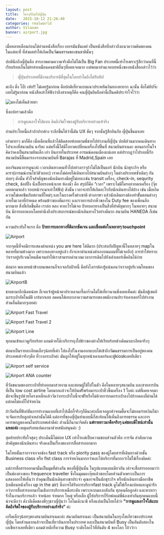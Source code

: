 ```yaml
---
layout: post
title:  ใครๆก็บินไปญี่ปุ่น
date:   2015-10-12 21:26:40
categories: realworld
author: Vilavan
banner: airport.jpg
---
```


เมื่อหลายเดือนก่อนได้อ่านหนังสือเรื่อง เยอรมันซันเดย์ เป็นหนังสือที่กล่าวถึงเเนวความคิดของคนในเเต่ละที่ ที่ส่งผลทำให้เกิดเป็นวัฒนธรรมของชนชาตินั้นๆ

ปกตินึกถึงญี่ปุ่นคือ สารภาพตามความจริงคือไม่ได้เป็น Big Fan ประเทศนี้เท่าไรเพราะรู้สึกว่าคนที่นี้เรียบร้อยเกิ๊นไม่ฮาฮาเหมือนคนชาติอื่นๆที่เคยเจอมาก เเต่พอมาอ่านเจอบทหนึ่งของหนังสือกล่าวไว้ว่า

> ญี่ปุ่นประเทศที่มีงานบริการดีที่สุดในโลกทำไมถึงไม่รับทิป

ตะลึง ตึ่ง โป๊ะ เห้ย!! ไม่เคยรู้มาก่อน คือปกติเที่ยวแบบแนวประหยัดเงินทองหายาก ฉะนั้น คือไม่ทิปจ๊ะ เลยไม่รู้มาก่อน หนังสือเล่าให้ฟังว่าถึงสาเหตุก็คือ คนญี่ปุ่นยึดถือคำนี้เป็นคติประจำใจไว้ว่า

![มองไม่เห็นด้วยตา](https://dl.dropboxusercontent.com/u/1117856/ux.in.th/jui_japan_omoto.png)

<!--more-->

ซึ่งเเปลรวมเล้วคือ

> การดูแลเอาใจใส่แบบ คิดถึงจิตใจของผู้รับบริการอย่างแท้จริง

อ่านประโยคนี้เเล้วอ้าปากค้าง ระลึกขึ้นได้ว่านี้มัน UX ชัดๆ จากนั้นรู้สึกอินกับ ญี่ปุ่นขึ้นมาเลย

เล่ามายาว มาก็คือ เมื่อเดือนที่เเล้วได้ติดสอยห้อยตามพี่ชายไปทำงานที่ญี่ปุ่น ปกติส่วนมากคนเดินทางไปจะลงที่สนามบิน นาริตะ แต่ครั้งนี้ได้มีโอกาศเปลี่ยนเครื่องไปขึ้นที่ สนามบินฮาเนดะ ตอนแรกในใจคิดว่าคงเป็นสนามบินเล็ก เก่า บินภายในประเทศ อารมณ์ดอนเมืองเเน่เลย แต่ปรากฎว่าไปรอบนี้รักสนามบินนี้ขึ้นมารองจากสนามบินที่ Barajas ที่ Madrid,Spain เลย

ลองจินตนาการดูนะค่ะ เวลาเดินทางคนทั่วไปอย่างเราๆถ้าไม่ได้เป็นแอร์ นักบิน นักธุระกิจ หรือ ดารา(อารมณ์งานโชว์ตัวเยอะ) เราคงไม่ค่อยได้เดินทางไปสนามบินต่างๆ ในต่างประเทศซ้ำเดิมๆ กันบ่อยๆ ดังนั้น หัวใจสำคัญของนักเดินทางมีอยู่ไม่เยอะเช่น transit เครื่อง, check-in, sequrity check, ช้อปปิ้ง นั่งเปื่อยรอหน้าเกท ห้องน้ำ คือ สรุปก็คือ “เวลา" เพราะไม่มีใครอยากตกเครื่อง (จุ๊ยเคยตกมาเเล้ว รอบหน้าจะมาเล่าให้ฟัง) ดังนั้น เวลาจะทำให้เกิดอะไรกับนักเดินทางได้บ้าง เช่น เมื่อเกิดความไม่เคยชินกับสถานที่ใหม่ๆ และในบางครั้งต่างชาติ ต่างภาษา แล้วนักเดินทางต้องทำขั้นตอนต่างๆภายในเวลาที่กำหนด พร้อมข้าวของสัมภาระ และรายการฝากหิ้วของใน Duty fee ของเพื่อนอีกมากมาย สิ่งที่เกิดขึ้นคือ เราล่ก หลง หาอะไรไม่เจอ ป้ายบอกทางเป็นสิ่งที่สำคัญมากๆ ในหลายๆ สนามบิน มีการออกแบบโดยคำนึงถึงประสบการณ์ของนักเดินทางไว้อย่างดีมาก สนามบิน HANEDA ก็เช่นกัน

ความประทับใจเเรก คือ **ป้ายการบอกทางที่ดีมากชัดเจน และเชื่อมต่อในหลายๆ touchpoint**

![Airport](https://dl.dropboxusercontent.com/u/1117856/ux.in.th/jui_japan_ana.jpg)

จากจุดนี้ที่จอมีการเเสดงตำแหน่ง you are here ได้ดีมาก (ประสบกับปัญหานี้ในหลายๆ mapในหลายที่ตามห้างมาก เพราะหลงทางอยู่เเล้ว ยังจะหาตำแหน่งตำเองบนแผนที่ไม่เจออีก) การทำให้ทราบว่าเราอยู่บริเวณไหนชัดเจนทำให้เราสามารถคำนวณเวลาการเดินไปยังเค้าเตอร์เช็คอินได้ง่าย

ต่อมาก พอเงยหน้าข้างบนเพดานก็จะเจอกับป้ายนี้ คือยังไงเราต้องรู้แน่นอนว่าเราอยู่บริเวณไหนของสนามบินแล้ว

![AirportB](https://dl.dropboxusercontent.com/u/1117856/ux.in.th/jui_japan_airport_b.jpg)

ชายตามาอีกนิดหน่อย ก็เจอเจ้าตู้หน้าตาประหลาดกรี๊ดกร๊าดไม่ได้เที่ยวนานพึ่งเคยเห็นค่ะ มันคือตู้เชคอินกระเป๋าอัตโนมัติ เกร๋มากเลย ลดคนได้เยอะเอาความสามารถของพนักงานประจำเคาเตอร์ไปทำงานส่วนอื่นดีมากๆเลยค่ะ

![Airport Fast Travel](https://dl.dropboxusercontent.com/u/1117856/ux.in.th/jui_japan_airport_box.jpg)

![Airport Fast Travel 2](https://dl.dropboxusercontent.com/u/1117856/ux.in.th/jui_japan_airport_box_box.jpg)

![Airport Line](https://dl.dropboxusercontent.com/u/1117856/ux.in.th/jui_japan_airport_line.jpg)

ทุกคนเข้าแถวดูเรียบร้อย แถมด้วยโต๊ะบริการถุงใส่ข้าวของต่างให้เรียบร้อยช่างคิดมาละเอียดจริงๆ

ต่อมาเป็นรายละเอียดเล็กๆน้อยที่เค้า ใส่ลงไปในงานออกแบบได้เข้าถึงวัฒนธรรมการเป็นอยู่ของคนประเทศเค้าจริงๆคือ ที่วางกระเป๋าค่ะ มันถูกให้อยู่ในทุกหน้าเคาเตอร์และตู้kioskเลยทีเดียว

![Airport self service](https://dl.dropboxusercontent.com/u/1117856/ux.in.th/jui_japan_self_service.jpg)

![Airport ANA counter](https://dl.dropboxusercontent.com/u/1117856/ux.in.th/jui_japan_airport_counter.jpg)

ที่วัดขนาดของกระเป๋าที่ทำออกมาสวยงาม และสอนผู้ใช้ไปในตัว คือในหลายๆสนามบิน และสายการบินที่เป็น low cost airline โดยมากเเล้วจะให้บินฟรีพร้อมกระเป๋าหิ้วขึ้นเครื่อง 1 ใบค่ะ แต่ที่เคยเจอมา มักจะขึ้นรูปด้วยโครงเหล็กเเล้ววัดว่ากระเป๋าใบนี้จะฟรีหรือไม่ด้วยการกดกระเป๋าลงไปถ้ากดลงก็ผ่านได้ แต่กดไม่ลงก็ไปจ่ายเงิน

ถ้าวัดกันที่ฟังก์ชันการทำงานแบบที่เล่าไปเมื่อกี้จริงๆก็ดีนะค่ะเผื่อเจอลูกค้าจอมตื๊ดจะไม่ยอมจ่ายเงินก็น่าจะจัดการกับลูกค้าเหล่านั้นได้ดี แต่การที่ของญี่ปุ่นทำแบบนี้ก็สะท้อนให้เห็นถึงอารยธรรม และการเคารพกฎของคนในประเทศเค้าดีค่ะ ส่วนนี้ก็นานาจิตตัง **แต่รายยาวมาคือจริงๆ แค่ชอบดีไซน์เท่านั้นแหละค่ะ** เหตุผลร้อยแปดเอามาช่วยสนับสนุนค่ะ :)

สุดท้ายประทับใจสุดๆ ประเด็นนี้ไม่ค่อย UX เท่าไรเเต่เป็บความชอบส่วนตัวคือ การจัด ลำดับความสำคัญของนักเดินทาง จริงคงเป็นเรื่องของการสื่อสารออกมาก

ในไทยนั้นเราอาจจะเจอช่อง fast track หรือ piority pass ของผู้โดยสารที่เดินทางด้วยชั้น Business class หรือ  fist class การจ่ายเงินมากกว่าและได้บริการที่มากกว่าไม่ใช่เรื่องผิดค่ะ

แต่การสื่อสารออกมานั้นเป็นมุมที่ต่างกัน ของที่ญี่ปุ่นนั้น ในรูปแบบแบบเดียวกัน เค้าจะสื่อสารออกมาว่าเป็นช่องทางของ frequence traveller ซึ่งในมุมมองจุ๊ยแล้วชอบโดยส่วนตัวเพราะเป็นการแสดงออกให้เห็นว่า ถ้าคุณเป็นนักเดินทางขาประจำ คุณอาจเป็นนักธุระกิจ หรือนักเดินทางมืออาชีพ (เหมือนหนังเรื่อง up in the air) ซึ่งการได้รับการบริการfast track ดูไม่ใช่เรื่องแปลกและดูน่ารัก กว่าการสื่อสารออกมาในเชิงการบริการเหนือระดับ เพราะหากมองกลับกัน ทุกคนคือลูกค้า และหากเรารักในงานบริการเเล้ว จ่ายน้อย จ่ายมาก ใหญ่ หรือเล็ก ผู้ให้บริการก็รักพ่อแม่พี่น้องเท่ากันทุกคนแบบนี้น่าจะดีกว่า ดังวลีเด็ดของพี่ๆๆชาวญี่ปุ่นว่า  โอโมเต๊ะนาชิ หรือแปลเป็นไทยได้ว่า **"การดูแลเอาใจใส่แบบ คิดถึงจิตใจของผู้รับบริการอย่างแท้จริง”** ค่ะ

เกร็ดเล็กๆน้อยๆของสนามบินฮาเนดะค่ะ สนามบินฮาเนดะ เป็นสนามบินในกรุงโตเกียวของประเทศญี่ปุ่น โดยส่วนมากแล้วจะเป็นเที่ยวบินภายในประเทศ และเป็นสนามบินที่ Busy เป็นอันดับสองในเอเชียเราเลยที่เดียว แถมด้วยดีกรี่ความ Busy ระดับโลกไว้ที่อันดับ 4 ของโลก โอ้วว้าว
